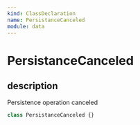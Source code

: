 ```yaml
---
kind: ClassDeclaration
name: PersistanceCanceled
module: data
---
```


# PersistanceCanceled

## description

Persistence operation canceled

```ts
class PersistanceCanceled {}
```
